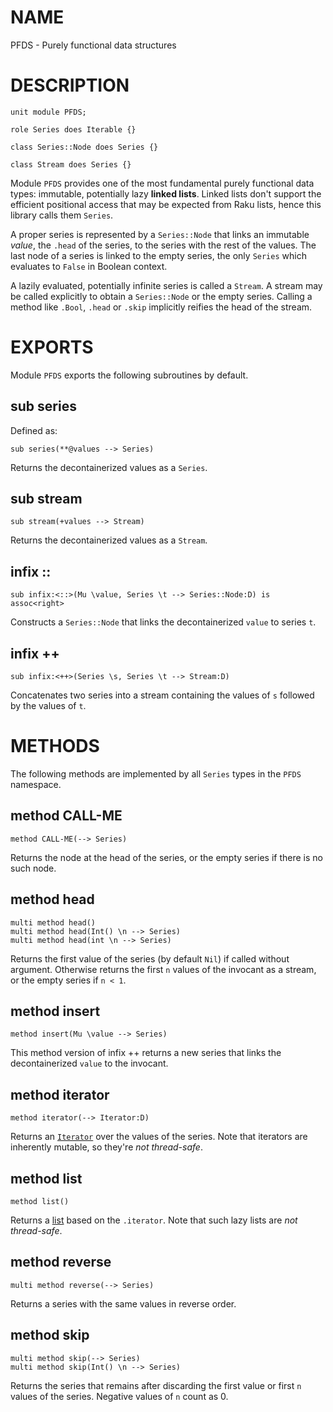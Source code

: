 NAME
====

PFDS - Purely functional data structures

DESCRIPTION
===========

    unit module PFDS;

    role Series does Iterable {}

    class Series::Node does Series {}

    class Stream does Series {}

Module `PFDS` provides one of the most fundamental purely functional data types: immutable, potentially lazy **linked lists**. Linked lists don't support the efficient positional access that may be expected from Raku lists, hence this library calls them `Series`.

A proper series is represented by a `Series::Node` that links an immutable *value*, the `.head` of the series, to the series with the rest of the values. The last node of a series is linked to the empty series, the only `Series` which evaluates to `False` in Boolean context.

A lazily evaluated, potentially infinite series is called a `Stream`. A stream may be called explicitly to obtain a `Series::Node` or the empty series. Calling a method like `.Bool`, `.head` or `.skip` implicitly reifies the head of the stream.

EXPORTS
=======

Module `PFDS` exports the following subroutines by default.

sub series
----------

Defined as:

    sub series(**@values --> Series)

Returns the decontainerized values as a `Series`.

sub stream
----------

    sub stream(+values --> Stream)

Returns the decontainerized values as a `Stream`.

infix ::
--------

    sub infix:<::>(Mu \value, Series \t --> Series::Node:D) is assoc<right>

Constructs a `Series::Node` that links the decontainerized `value` to series `t`.

infix ++
--------

    sub infix:<++>(Series \s, Series \t --> Stream:D)

Concatenates two series into a stream containing the values of `s` followed by the values of `t`.

METHODS
=======

The following methods are implemented by all `Series` types in the `PFDS` namespace.

method CALL-ME
--------------

    method CALL-ME(--> Series)

Returns the node at the head of the series, or the empty series if there is no such node.

method head
-----------

    multi method head()
    multi method head(Int() \n --> Series)
    multi method head(int \n --> Series)

Returns the first value of the series (by default `Nil`) if called without argument. Otherwise returns the first `n` values of the invocant as a stream, or the empty series if `n < 1`.

method insert
-------------

    method insert(Mu \value --> Series)

This method version of infix ++ returns a new series that links the decontainerized `value` to the invocant.

method iterator
---------------

    method iterator(--> Iterator:D)

Returns an [`Iterator`](https://docs.raku.org/type/Iterator) over the values of the series. Note that iterators are inherently mutable, so they're *not thread-safe*.

method list
-----------

    method list()

Returns a [list](https://docs.raku.org/type/PositionalBindFailover#method_list) based on the `.iterator`. Note that such lazy lists are *not thread-safe*.

method reverse
--------------

    multi method reverse(--> Series)

Returns a series with the same values in reverse order.

method skip
-----------

    multi method skip(--> Series)
    multi method skip(Int() \n --> Series)

Returns the series that remains after discarding the first value or first `n` values of the series. Negative values of `n` count as 0.

